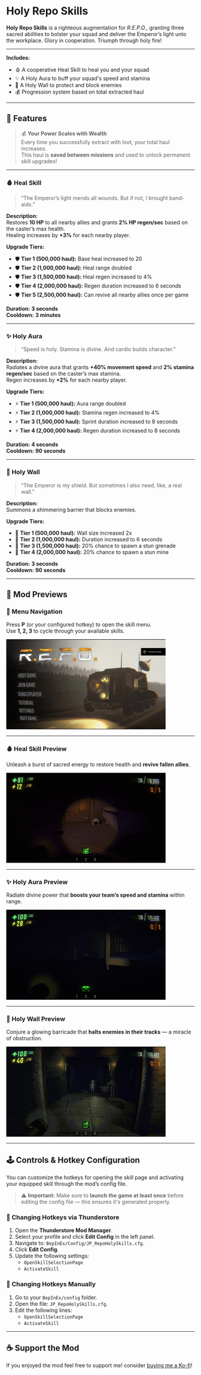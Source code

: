# Holy Repo Skills

**Holy Repo Skills** is a righteous augmentation for *R.E.P.O.*, granting three sacred abilities to bolster your squad and deliver the Emperor’s light unto the workplace. Glory in cooperation. Triumph through holy fire!

---

**Includes:**
- 🩸 A cooperative Heal Skill to heal you and your squad
- ✨ A Holy Aura to buff your squad's speed and stamina
- 🧱 A Holy Wall to protect and block enemies
- 💰 Progression system based on total extracted haul

---

## 🔮 Features

> 💰 **Your Power Scales with Wealth**  
> Every time you successfully extract with loot, your total haul increases.  
> This haul is **saved between missions** and used to unlock permanent skill upgrades!

---

### 🩸 Heal Skill  
> “The Emperor’s light mends all wounds. But if not, I brought band-aids.”

**Description:**  
Restores **10 HP** to all nearby allies and grants **2% HP regen/sec** based on the caster’s max health.  
Healing increases by **+3%** for each nearby player.

**Upgrade Tiers:**
- 🛡️ **Tier 1 (500,000 haul):** Base heal increased to 20  
- 🛡️ **Tier 2 (1,000,000 haul):** Heal range doubled  
- 🛡️ **Tier 3 (1,500,000 haul):** Heal regen increased to 4%  
- 🛡️ **Tier 4 (2,000,000 haul):** Regen duration increased to 6 seconds  
- 🛡️ **Tier 5 (2,500,000 haul):** Can revive all nearby allies once per game  

**Duration:** **3 seconds**  
**Cooldown:** **3 minutes**

---

### ✨ Holy Aura  
> “Speed is holy. Stamina is divine. And cardio builds character.”

**Description:**  
Radiates a divine aura that grants **+40% movement speed** and **2% stamina regen/sec** based on the caster’s max stamina.  
Regen increases by **+2%** for each nearby player.

**Upgrade Tiers:**
- ⚡ **Tier 1 (500,000 haul):** Aura range doubled  
- ⚡ **Tier 2 (1,000,000 haul):** Stamina regen increased to 4%  
- ⚡ **Tier 3 (1,500,000 haul):** Sprint duration increased to 8 seconds  
- ⚡ **Tier 4 (2,000,000 haul):** Regen duration increased to 8 seconds  

**Duration:** **4 seconds**  
**Cooldown:** **90 seconds**

---

### 🧱 Holy Wall  
> “The Emperor is my shield. But sometimes I also need, like, a real wall.”

**Description:**  
Summons a shimmering barrier that blocks enemies.

**Upgrade Tiers:**
- 🧱 **Tier 1 (500,000 haul):** Wall size increased 2x  
- 🧱 **Tier 2 (1,000,000 haul):** Duration increased to 6 seconds  
- 🧱 **Tier 3 (1,500,000 haul):** 20% chance to spawn a stun grenade  
- 🧱 **Tier 4 (2,000,000 haul):** 20% chance to spawn a stun mine  

**Duration:** **3 seconds**  
**Cooldown:** **90 seconds**

---

## 📸 Mod Previews

### 🧭 Menu Navigation  
Press **P** (or your configured hotkey) to open the skill menu.  
Use **1, 2, 3** to cycle through your available skills.

![Menu Demo](https://github.com/JunyDeveloper/HolyRepoSkills/blob/main/HolyRepoSkills/media/menuDemo.gif?raw=true)

---

### 🩸 Heal Skill Preview  
Unleash a burst of sacred energy to restore health and **revive fallen allies**.

![Heal Demo](https://github.com/JunyDeveloper/HolyRepoSkills/blob/main/HolyRepoSkills/media/reviveDemo.gif?raw=true)

---

### ✨ Holy Aura Preview  
Radiate divine power that **boosts your team’s speed and stamina** within range.

![Holy Aura Demo](https://github.com/JunyDeveloper/HolyRepoSkills/blob/main/HolyRepoSkills/media/HolyAura.gif?raw=true)

---

### 🧱 Holy Wall Preview  
Conjure a glowing barricade that **halts enemies in their tracks** — a miracle of obstruction.

![Holy Wall Demo](https://github.com/JunyDeveloper/HolyRepoSkills/blob/main/HolyRepoSkills/media/ashield.gif?raw=true)

---

## 🕹️ Controls & Hotkey Configuration

You can customize the hotkeys for opening the skill page and activating your equipped skill through the mod’s config file.

> ⚠️ **Important:** Make sure to **launch the game at least once** before editing the config file — this ensures it's generated properly.

### 🔧 Changing Hotkeys via Thunderstore
1. Open the **Thunderstore Mod Manager**.
2. Select your profile and click **Edit Config** in the left panel.
3. Navigate to: `BepInEx/Config/JP_RepoHolySkills.cfg`.
4. Click **Edit Config**.
5. Update the following settings:
   - `OpenSkillSelectionPage`
   - `ActivateSkill`

### 🧩 Changing Hotkeys Manually
1. Go to your `BepInEx/config` folder.
2. Open the file: `JP_RepoHolySkills.cfg`.
3. Edit the following lines:
   - `OpenSkillSelectionPage`
   - `ActivateSkill`

---

## ☕ Support the Mod

If you enjoyed the mod feel free to support me! 
consider [buying me a Ko-fi](https://ko-fi.com/junydev)!  
